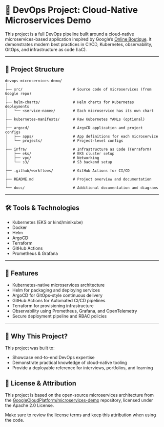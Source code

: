 # 🚀 DevOps Project: Cloud-Native Microservices Demo

This project is a full DevOps pipeline built around a cloud-native microservices-based application inspired by Google’s [Online Boutique](https://github.com/GoogleCloudPlatform/microservices-demo). It demonstrates modern best practices in CI/CD, Kubernetes, observability, GitOps, and infrastructure as code (IaC).

---

## 📁 Project Structure

```
devops-microservices-demo/
│
├── src/                       # Source code of microservices (from Google repo)
│
├── helm-charts/               # Helm charts for Kubernetes deployments
│   └── <service-name>/        # Each microservice has its own chart
│
├── kubernetes-manifests/      # Raw Kubernetes YAMLs (optional)
│
├── argocd/                    # ArgoCD application and project configs
│   ├── apps/                  # App definitions for each microservice
│   └── projects/              # Project-level configs
│
├── infra/                     # Infrastructure as Code (Terraform)
│   ├── eks/                   # EKS cluster setup
│   ├── vpc/                   # Networking
│   └── s3/                    # S3 backend setup
│
├── .github/workflows/         # GitHub Actions for CI/CD
│
├── README.md                  # Project overview and documentation
│
└── docs/                      # Additional documentation and diagrams
```

---

## 🛠️ Tools & Technologies
- Kubernetes (EKS or kind/minikube)
- Docker
- Helm
- ArgoCD
- Terraform
- GitHub Actions
- Prometheus & Grafana


---


## 🚀 Features
- Kubernetes-native microservices architecture
- Helm for packaging and deploying services
- ArgoCD for GitOps-style continuous delivery
- GitHub Actions for Automated CI/CD pipelines
- Terraform for provisioning infrastructure
- Observability using Prometheus, Grafana, and OpenTelemetry
- Secure deployment pipeline and RBAC policies


---

## 🙋 Why This Project?

This project was built to:

- Showcase end-to-end DevOps expertise
- Demonstrate practical knowledge of cloud-native tooling
- Provide a deployable reference for interviews, portfolios, and learning


## 📄 License & Attribution
This project is based on the open-source microservices architecture from the [GoogleCloudPlatform/microservices-demo](https://github.com/GoogleCloudPlatform/microservices-demo) repository, licensed under the Apache 2.0 License.

Make sure to review the license terms and keep this attribution when using the code.
